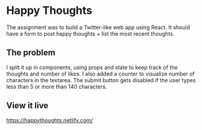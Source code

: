 # Happy Thoughts

The assignment was to build a Twitter-like web app using React. It should have a form to post happy thoughts + list the most recent thoughts.

## The problem

I split it up in components, using props and state to keep track of the thoughts and number of likes. I also added a counter to visualize number of characters in the textarea. The submit button gets disabled if the user types less than 5 or more than 140 characters.

## View it live

https://happythoughts.netlify.com/
